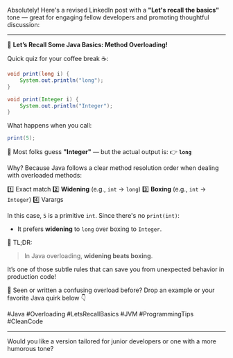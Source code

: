 Absolutely! Here's a revised LinkedIn post with a **"Let's recall the basics"** tone — great for engaging fellow developers and promoting thoughtful discussion:

---

🔁 **Let’s Recall Some Java Basics: Method Overloading!**

Quick quiz for your coffee break ☕:

```java
void print(long i) {
    System.out.println("long");
}

void print(Integer i) {
    System.out.println("Integer");
}
```

What happens when you call:

```java
print(5);
```

🤔 Most folks guess **"Integer"** — but the actual output is:
👉 **`long`**

Why? Because Java follows a clear method resolution order when dealing with overloaded methods:

1️⃣ Exact match
2️⃣ **Widening** (e.g., `int` → `long`)
3️⃣ **Boxing** (e.g., `int` → `Integer`)
4️⃣ Varargs

In this case, `5` is a primitive `int`. Since there's no `print(int)`:

* It prefers **widening** to `long` over boxing to `Integer`.

🧠 TL;DR:

> In Java overloading, **widening beats boxing**.

It’s one of those subtle rules that can save you from unexpected behavior in production code!

👀 Seen or written a confusing overload before?
Drop an example or your favorite Java quirk below 👇

\#Java #Overloading #LetsRecallBasics #JVM #ProgrammingTips #CleanCode

---

Would you like a version tailored for junior developers or one with a more humorous tone?
